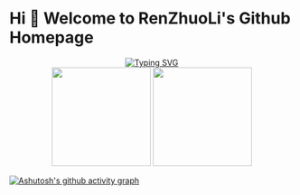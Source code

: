 # Hi 🎉 Welcome to RenZhuoLi's Github Homepage

<div align="center">
<a href="https://git.io/typing-svg"><img src="https://readme-typing-svg.demolab.com?font=Fira+Code&pause=1000&color=264FE6&width=440&lines=printf(%22Hello+World!%5Cn%22)" alt="Typing SVG" /></a>
</div>

<div align="center"> 
  <img height="175px" src="https://github-readme-stats.vercel.app/api?username=RRRRR0204&theme=radical" />
 <img height="175px" src="https://github-readme-stats.vercel.app/api/top-langs/?username=RRRRR0204&theme=dark&layout=compact" /> 
</div>

[![Ashutosh's github activity graph](https://github-readme-activity-graph.cyclic.app/graph?username=RRRRR0204&theme=github)](https://github.com/ashutosh00710/github-readme-activity-graph)


